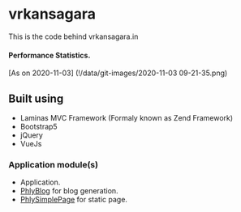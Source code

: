 # vrkansagara
This is the code behind vrkansagara.in


#### Performance Statistics.
[As on 2020-11-03] (!/data/git-images/2020-11-03 09-21-35.png)


## Built using
- Laminas MVC Framework (Formaly known as Zend Framework)
- Bootstrap5
- jQuery
- VueJs


### Application module(s)
- Application.
- [PhlyBlog](!https://github.com/phly/PhlyBlog) for blog generation.
- [PhlySimplePage](!https://github.com/phly/PhlySimplePage) for static page.